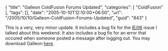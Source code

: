 {
	"title": "Galleon ColdFusion Forums Updated",
	"categories": [
		"ColdFusion"
	],
	"tags": [],
	"date": "2005-10-10T12:10:00+06:00",
	"url": "/2005/10/10/Galleon-ColdFusion-Forums-Updated",
	"guid": "843"
}

This is a very, very minor update. It includes a bug fix for the <a href="http://ray.camdenfamily.com/index.cfm/2005/10/8/IIS6-Bug-with-CFLOCATION">IE/II6</a> issue I talked about this weekend. It also includes a bug fix for an error that occured when someone posted a message after logging out. You may download Galleon <a href="http://ray.camdenfamily.com/downloads/forums.zip">here</a>.
